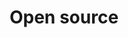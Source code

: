 ---
title: Open source
description: A description of this category
image:
slug: "open-source"

# Badge style
style:
    background: "#2a9d8f"
    color: "#fff"
type: categories
---